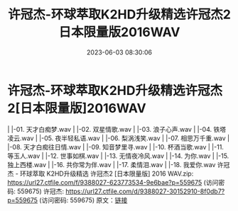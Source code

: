 ﻿---
title: 许冠杰-环球萃取K2HD升级精选许冠杰2日本限量版2016WAV
date: 2023-06-03 08:30:06
categories: WAV车载音乐、镜像
tags: 华语中文
---
# 许冠杰-环球萃取K2HD升级精选许冠杰2[日本限量版]2016WAV

| |-01. 天才白痴梦.wav
| |-02. 双星情歌.wav
| |-03. 浪子心声.wav
| |-04. 铁塔凌云.wav
| |-05. 夜半轻私语.wav
| |-06. 梨涡浅笑.wav
| |-07. 相思万千重.wav
| |-08. 天才白痴往日情.wav
| |-09. 知音梦里寻.wav
| |-10. 杯酒当歌.wav
| |-11. 等玉人.wav
| |-12. 世事如棋.wav
| |-13. 无情夜冷风.wav
| |-14. 为你.wav
| |-15. 独上西楼.wav
| |-16. 共你常为伴.wav
| |-17. 柔情泪.wav
| |-18. 我爱你.wav
许冠杰 - 环球萃取 K2HD升级精选 许冠杰2 [日本限量版] 2016 WAV.zip: https://url27.ctfile.com/f/9388027-623773534-9e6bae?p=559675
(访问密码: 559675)
许冠杰: https://url27.ctfile.com/d/9388027-30152910-8f0db7?p=559675
(访问密码: 559675)
原文：[链接](https://blog.sina.com.cn/s/blog_1647c7e7601031260.html)